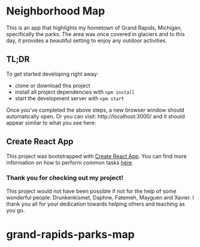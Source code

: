 # Neighborhood Map

This is an app that highlights my hometown of Grand Rapids, Michigan, specifically the parks. The area was once covered in glaciers and to this day, it provides a beautiful setting to enjoy any outdoor activities.

## TL;DR

To get started developing right away:

* clone or download this project
* install all project dependencies with `npm install`
* start the development server with `npm start`

Once you've completed the above steps, a new browser window should automatically open. Or you can visit: http://localhost:3000/ and it should appear similar to what you see here:

## Create React App

This project was bootstrapped with [Create React App](https://github.com/facebookincubator/create-react-app). You can find more information on how to perform common tasks [here](https://github.com/facebookincubator/create-react-app/blob/master/packages/react-scripts/template/README.md).

### Thank you for checking out my project!

This project would not have been possible if not for the help of some wonderful people: Drunkenkismet, Daphne, Fatemeh, Mayguen and Xavier. I thank you all for your dedication towards helping others and teaching as you go.

# grand-rapids-parks-map

